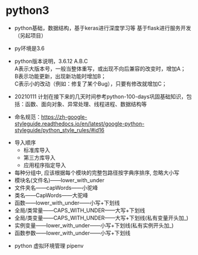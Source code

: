 # python3 
- python基础，数据结构，基于keras进行深度学习等  基于flask进行服务开发（另起项目）
- py环境是3.6 
- python版本说明，3.6.12 A.B.C  
  A表示大版本号，一般当整体重写，或出现不向后兼容的改变时，增加A；<br>
  B表示功能更新，出现新功能时增加B；<br>
  C表示小的改动（例如：修复了某个Bug），只要有修改就增加C；

- 20210111 计划在接下来的几天时间参考python-100-days巩固基础知识，包括：函数、面向对象、异常处理、线程进程、数据结构等

- 命名规范：https://zh-google-styleguide.readthedocs.io/en/latest/google-python-styleguide/python_style_rules/#id16                   

* 导入顺序
  * 标准库导入
  * 第三方库导入
  * 应用程序指定导入
* 每种分组中, 应该根据每个模块的完整包路径按字典序排序, 忽略大小写
* 模块名(文件名)——lower_with_under
* 文件夹名——capWords——小驼峰
* 类名——CapWords——大驼峰
* 函数——lower_with_under——小写+下划线
* 全局/类常量——CAPS_WITH_UNDER——大写+下划线
* 全局/类变量——CAPS_WITH_UNDER——大写+下划线(私有变量开头加_)
* 实例变量——lower_with_under——小写+下划线(私有实例开头加_)
* 函数参数——lower_with_under——小写+下划线

- python 虚拟环境管理 pipenv
